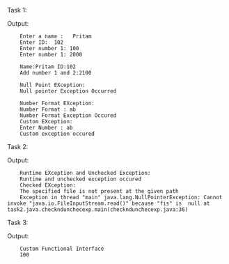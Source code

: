 Task 1:
        
Output:
        
        Enter a name :   Pritam
        Enter ID:  102
        Enter number 1: 100
        Enter number 1: 2000
        
        Name:Pritam	ID:102
        Add number 1 and 2:2100
        
        Null Point EXception:
        Null pointer Exception Occurred

        Number Format EXception:
        Number Format : ab
        Number Format Exception Occured
        Custom EXception:
        Enter Number : ab
        Custom exception occured 
        
        
Task 2:


Output: 
        
        Runtime EXception and Unchecked Exception:
        Runtime and unchecked exception occured
        Checked EXception:
        The specified file is not present at the given path
        Exception in thread "main" java.lang.NullPointerException: Cannot invoke "java.io.FileInputStream.read()" because "fis" is  null at task2.java.checkndunchecexp.main(checkndunchecexp.java:36)
        



Task 3:

Output:

        Custom Functional Interface
        100 
